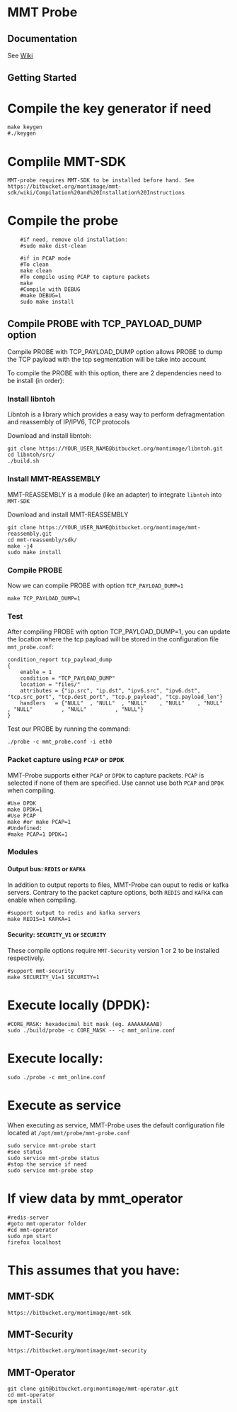 # MMT Probe

## Documentation

See [Wiki](https://bitbucket.org/montimage/mmt-probe/wiki)

## Getting Started

# Compile the key generator if need
    make keygen
    #./keygen

# Complile MMT-SDK
    MMT-probe requires MMT-SDK to be installed before hand. See https://bitbucket.org/montimage/mmt-sdk/wiki/Compilation%20and%20Installation%20Instructions

# Compile the probe

```
    #if need, remove old installation:
    #sudo make dist-clean

    #if in PCAP mode
    #To clean
    make clean
    #To compile using PCAP to capture packets
    make
    #Compile with DEBUG
    #make DEBUG=1
    sudo make install
```

## Compile PROBE with TCP_PAYLOAD_DUMP option

Compile PROBE with TCP_PAYLOAD_DUMP option allows PROBE to dump the TCP payload with the tcp segmentation will be take into account

To compile the PROBE with this option, there are 2 dependencies need to be install (in order):

### Install libntoh

Libntoh is a library which provides a easy way to perform defragmentation and reassembly of IP/IPV6, TCP protocols

Download and install libntoh:

```
git clone https://YOUR_USER_NAME@bitbucket.org/montimage/libntoh.git
cd libntoh/src/
./build.sh
```

### Install MMT-REASSEMBLY

MMT-REASSEMBLY is a module (like an adapter) to integrate `libntoh` into `MMT-SDK`

Download and install MMT-REASSEMBLY

```
git clone https://YOUR_USER_NAME@bitbucket.org/montimage/mmt-reassembly.git
cd mmt-reassembly/sdk/
make -j4
sudo make install

```

### Compile PROBE

Now we can compile PROBE with option `TCP_PAYLOAD_DUMP=1`

```
make TCP_PAYLOAD_DUMP=1
```

### Test
After compiling PROBE with option TCP_PAYLOAD_DUMP=1, you can update the location where the tcp payload will be stored in the configuration file `mmt_probe.conf`:

```
condition_report tcp_payload_dump
{
    enable = 1
    condition = "TCP_PAYLOAD_DUMP"
    location = "files/"
    attributes = {"ip.src", "ip.dst", "ipv6.src", "ipv6.dst", "tcp.src_port", "tcp.dest_port", "tcp.p_payload", "tcp.payload_len"}
    handlers   = {"NULL"  , "NULL"  , "NULL"    , "NULL"    , "NULL"        , "NULL"         , "NULL"         , "NULL"}
}
```

Test our PROBE by running the command:

```
./probe -c mmt_probe.conf -i eth0
```

### Packet capture using `PCAP` or `DPDK`

MMT-Probe supports either `PCAP` or `DPDK` to capture packets.
`PCAP` is selected if none of them are specified.
Use cannot use both `PCAP` and `DPDK` when compiling.

    #Use DPDK
    make DPDK=1
    #Use PCAP
    make #or make PCAP=1
    #Undefined:
    #make PCAP=1 DPDK=1

### Modules

#### Output bus:  `REDIS` or `KAFKA`

In addition to output reports to files, MMT-Probe can ouput to redis or kafka servers.
Contrary to the packet capture options, both `REDIS` and `KAFKA` can enable when compiling.

    #support output to redis and kafka servers
    make REDIS=1 KAFKA=1

#### Security: `SECURITY_V1` or `SECURITY`

These compile options require `MMT-Security` version 1 or 2 to be installed respectively.

    #support mmt-security
    make SECURITY_V1=1 SECURITY=1

# Execute locally (DPDK):
    #CORE_MASK: hexadecimal bit mask (eg. AAAAAAAAAB)
    sudo ./build/probe -c CORE_MASK -- -c mmt_online.conf
# Execute locally:
    sudo ./probe -c mmt_online.conf

# Execute as service

When executing as service, MMT-Probe uses the default configuration file located at `/opt/mmt/probe/mmt-probe.conf`

    sudo service mmt-probe start
    #see status
    sudo service mmt-probe status
    #stop the service if need
    sudo service mmt-probe stop

# If view data by mmt_operator
    #redis-server
    #goto mmt-operator folder
    #cd mmt-operator
    sudo npm start
    firefox localhost

# This assumes that you have:

## MMT-SDK
    https://bitbucket.org/montimage/mmt-sdk

## MMT-Security
    https://bitbucket.org/montimage/mmt-security

## MMT-Operator
    git clone git@bitbucket.org:montimage/mmt-operator.git
    cd mmt-operator
    npm install
